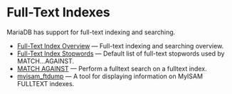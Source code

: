 # Full-Text Indexes

MariaDB has support for full-text indexing and searching.

- [Full-Text Index Overview](/replication/optimization-and-tuning/optimization-and-indexes/full-text-indexes/full-text-index-overview/) — Full-text indexing and searching overview.
- [Full-Text Index Stopwords](/replication/optimization-and-tuning/optimization-and-indexes/full-text-indexes/full-text-index-stopwords/) — Default list of full-text stopwords used by MATCH...AGAINST.
- [MATCH AGAINST](/built-in-functions/string-functions/match-against/) — Perform a fulltext search on a fulltext index.
- [myisam_ftdump](/clients-utilities/myisam-clients-and-utilities/myisam_ftdump/) — A tool for displaying information on MyISAM FULLTEXT indexes.